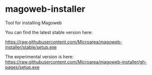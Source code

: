 # magoweb-installer
Tool for installing Magoweb

You can find the latest stable version here:

https://raw.githubusercontent.com/Microarea/magoweb-installer/stable/setup.exe


The experimental version is here:
https://raw.githubusercontent.com/Microarea/magoweb-installer/gh-pages/setup.exe
